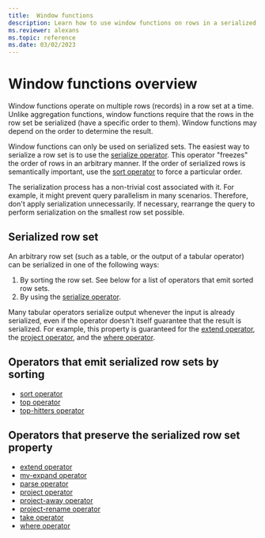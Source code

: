 ```yaml
---
title:  Window functions
description: Learn how to use window functions on rows in a serialized set.
ms.reviewer: alexans
ms.topic: reference
ms.date: 03/02/2023
---
```

# Window functions overview

Window functions operate on multiple rows (records) in a row set at a time. Unlike aggregation functions, window functions require that the rows in the row set be serialized (have a specific order to them). Window functions may depend on the order to determine the result.

Window functions can only be used on serialized sets. The easiest way to serialize a row set is to use the [serialize operator](./serializeoperator.md). This operator "freezes" the order of rows in an arbitrary manner. If the order of serialized rows is semantically important, use the [sort operator](./sort-operator.md) to force a particular order.

The serialization process has a non-trivial cost associated with it. For example, it might prevent query parallelism in many scenarios. Therefore, don't apply serialization unnecessarily. If necessary, rearrange the query to perform serialization on the smallest row set possible.

## Serialized row set

An arbitrary row set (such as a table, or the output of a tabular operator) can
be serialized in one of the following ways:

1. By sorting the row set. See below for a list of operators that emit sorted
   row sets.
2. By using the [serialize operator](./serializeoperator.md).

Many tabular operators serialize output whenever the input is already serialized, even if the operator doesn't itself guarantee that the result is serialized. For example, this property is guaranteed for the [extend operator](./extend-operator.md), the [project operator](./project-operator.md), and the [where operator](./whereoperator.md).

## Operators that emit serialized row sets by sorting

* [sort operator](./sort-operator.md)
* [top operator](./topoperator.md)
* [top-hitters operator](./tophittersoperator.md)

## Operators that preserve the serialized row set property

* [extend operator](./extend-operator.md)
* [mv-expand operator](./mvexpandoperator.md)
* [parse operator](./parse-operator.md)
* [project operator](./project-operator.md)
* [project-away operator](./project-away-operator.md)
* [project-rename operator](./project-rename-operator.md)
* [take operator](./takeoperator.md)
* [where operator](./whereoperator.md)

